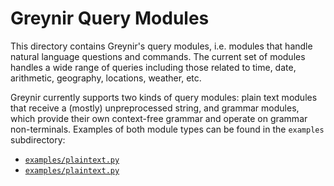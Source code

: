 # Greynir Query Modules

This directory contains Greynir's query modules, i.e. modules that handle natural language
questions and commands. The current set of modules handles a wide range of queries including
those related to time, date, arithmetic, geography, locations, weather, etc.

Greynir currently supports two kinds of query modules: plain text modules that receive a
(mostly) unpreprocessed string, and grammar modules, which provide their own context-free
grammar and operate on grammar non-terminals. Examples of both module types can be found in
the `examples` subdirectory:

* [`examples/plaintext.py`](examples/plaintext.py)
* [`examples/plaintext.py`](examples/grammar.py)
